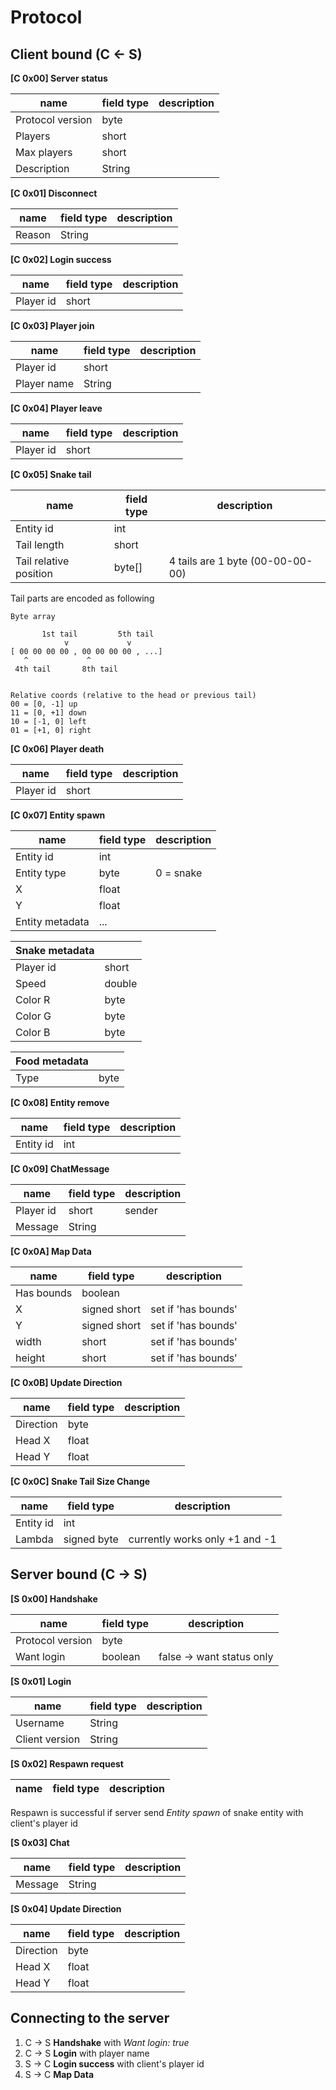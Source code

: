 Protocol
====================================

Client bound (C <- S)
------------------------------------

**[C 0x00] Server status**

| name | field type | description |
|----|----|----|
| Protocol version | byte | |
| Players | short | |
| Max players | short | |
| Description | String | |

**[C 0x01] Disconnect**

| name | field type | description |
|----|----|----|
| Reason | String | |

**[C 0x02] Login success**

| name | field type | description |
|----|----|----|
| Player id | short | |

**[C 0x03] Player join**

| name | field type | description |
|----|----|----|
| Player id | short | |
| Player name | String | |

**[C 0x04] Player leave**

| name | field type | description |
|----|----|----|
| Player id | short | |

**[C 0x05] Snake tail**

| name | field type | description |
|----|----|----|
| Entity id | int | |
| Tail length | short | |
| Tail relative position | byte[] | 4 tails are 1 byte (00-00-00-00) |

Tail parts are encoded as following
```
Byte array

       1st tail         5th tail
            v             v
[ 00 00 00 00 , 00 00 00 00 , ...]
   ^             ^
 4th tail       8th tail


Relative coords (relative to the head or previous tail)
00 = [0, -1] up
11 = [0, +1] down
10 = [-1, 0] left
01 = [+1, 0] right
```

**[C 0x06] Player death**

| name | field type | description |
|----|----|----|
| Player id | short | |

**[C 0x07] Entity spawn**

| name | field type | description |
|----|----|----|
| Entity id | int | |
| Entity type | byte | 0 = snake |
| X | float | |
| Y | float | |
| Entity metadata | ... | |


| Snake metadata | |
|----|----|
| Player id | short |
| Speed | double |
| Color R | byte |
| Color G | byte |
| Color B | byte |


| Food metadata | |
|----|----|
| Type | byte |

**[C 0x08] Entity remove**

| name | field type | description |
|----|----|----|
| Entity id | int | |

**[C 0x09] ChatMessage**

| name | field type | description |
|----|----|----|
| Player id | short | sender |
| Message | String | |

**[C 0x0A] Map Data**

| name | field type | description |
|----|----|----|
| Has bounds | boolean | |
| X | signed short | set if 'has bounds' |
| Y | signed short | set if 'has bounds' |
| width | short | set if 'has bounds' |
| height | short | set if 'has bounds' |

**[C 0x0B] Update Direction**

| name | field type | description |
|----|----|----|
| Direction | byte | |
| Head X | float | |
| Head Y | float | |

**[C 0x0C] Snake Tail Size Change**

| name | field type | description |
|----|----|----|
| Entity id | int | |
| Lambda | signed byte | currently works only +1 and -1 |


Server bound (C -> S)
------------------------------------

**[S 0x00] Handshake**

| name | field type | description |
|----|----|----|
| Protocol version | byte | |
| Want login | boolean | false -> want status only |

**[S 0x01] Login**

| name | field type | description |
|----|----|----|
| Username | String | |
| Client version | String | |

**[S 0x02] Respawn request**

| name | field type | description |
|----|----|----|

Respawn is successful if server send *Entity spawn*
of snake entity with client's player id

**[S 0x03] Chat**

| name | field type | description |
|----|----|----|
| Message | String | |

**[S 0x04] Update Direction**

| name | field type | description |
|----|----|----|
| Direction | byte | |
| Head X | float | |
| Head Y | float | |


Connecting to the server
------------------------------------
1. C -> S **Handshake** with *Want login: true*
2. C -> S **Login** with player name
3. S -> C **Login success** with client's player id
4. S -> C **Map Data**






